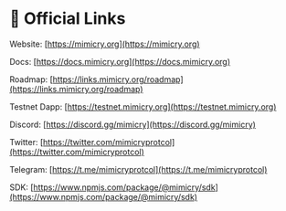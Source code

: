 # 🔗 Official Links

Website: [https://mimicry.org](https://mimicry.org)

Docs: [https://docs.mimicry.org](https://docs.mimicry.org)

Roadmap: [https://links.mimicry.org/roadmap](https://links.mimicry.org/roadmap)

Testnet Dapp: [https://testnet.mimicry.org](https://testnet.mimicry.org)

Discord: [https://discord.gg/mimicry](https://discord.gg/mimicry)

Twitter: [https://twitter.com/mimicryprotcol](https://twitter.com/mimicryprotcol)

Telegram: [https://t.me/mimicryprotcol](https://t.me/mimicryprotcol)

SDK: [https://www.npmjs.com/package/@mimicry/sdk](https://www.npmjs.com/package/@mimicry/sdk)
